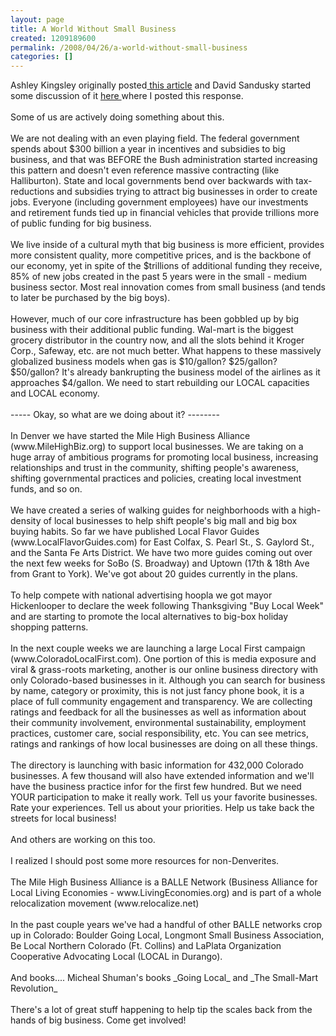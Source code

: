 ```yaml
---
layout: page
title: A World Without Small Business
created: 1209189600
permalink: /2008/04/26/a-world-without-small-business
categories: []
---
```

<p>Ashley Kingsley originally posted<a href="http://ashleyslist.blogspirit.com/archive/2006/04/05/the-world-without-small-business.html"> this article</a> and David Sandusky started some discussion of it <a href="http://www.yourbrandplan.com/forum/business-needs-opportunities/644-world-without-small-business.html">here </a>where I posted this response.<br>
<br>
Some of us are actively doing something about this.<br>
<br>
We are not dealing with an even playing field. The federal government spends about $300 billion a year in incentives and subsidies to big business, and that was BEFORE the Bush administration started increasing this pattern and doesn't even reference massive contracting (like Halliburton). State and local governments bend over backwards with tax-reductions and subsidies trying to attract big businesses in order to create jobs. Everyone (including government employees) have our investments and retirement funds tied up in financial vehicles that provide trillions more of public funding for big business.<br>
<br>
We live inside of a cultural myth that big business is more efficient, provides more consistent quality, more competitive prices, and is the backbone of our economy, yet in spite of the $trillions of additional funding they receive, 85% of new jobs created in the past 5 years were in the small - medium business sector. Most real innovation comes from small business (and tends to later be purchased by the big boys).<br>
<br>
However, much of our core infrastructure has been gobbled up by big business with their additional public funding. Wal-mart is the biggest grocery distributor in the country now, and all the slots behind it Kroger Corp., Safeway, etc. are not much better. What happens to these massively globalized business models when gas is $10/gallon? $25/gallon? $50/gallon? It's already bankrupting the business model of the airlines as it approaches $4/gallon. We need to start rebuilding our LOCAL capacities and LOCAL economy.<br>
<br>
----- Okay, so what are we doing about it? --------<br>
<br>
In Denver we have started the Mile High Business Alliance (www.MileHighBiz.org) to support local businesses. We are taking on a huge array of ambitious programs for promoting local business, increasing relationships and trust in the community, shifting people's awareness, shifting governmental practices and policies, creating local investment funds, and so on.<br>
<br>
We have created a series of walking guides for neighborhoods with a high-density of local businesses to help shift people's big mall and big box buying habits. So far we have published Local Flavor Guides (www.LocalFlavorGuides.com) for East Colfax, S. Pearl St., S. Gaylord St., and the Santa Fe Arts District. We have two more guides coming out over the next few weeks for SoBo (S. Broadway) and Uptown (17th &amp; 18th Ave from Grant to York). We've got about 20 guides currently in the plans.<br>
<br>
To help compete with national advertising hoopla we got mayor Hickenlooper to declare the week following Thanksgiving "Buy Local Week" and are starting to promote the local alternatives to big-box holiday shopping patterns.<br>
<br>
In the next couple weeks we are launching a large Local First campaign (www.ColoradoLocalFirst.com). One portion of this is media exposure and viral &amp; grass-roots marketing, another is our online business directory with only Colorado-based businesses in it. Although you can search for business by name, category or proximity, this is not just fancy phone book, it is a place of full community engagement and transparency. We are collecting ratings and feedback for all the businesses as well as information about their community involvement, environmental sustainability, employment practices, customer care, social responsibility, etc. You can see metrics, ratings and rankings of how local businesses are doing on all these things.<br>
<br>
The directory is launching with basic information for 432,000 Colorado businesses. A few thousand will also have extended information and we'll have the business practice infor for the first few hundred. But we need YOUR participation to make it really work. Tell us your favorite businesses. Rate your experiences. Tell us about your priorities. Help us take back the streets for local business!<br>
<br>
And others are working on this too.<br>
<br>
I realized I should post some more resources for non-Denverites.<br>
<br>
The Mile High Business Alliance is a BALLE Network (Business Alliance for Local Living Economies - www.LivingEconomies.org) and is part of a whole relocalization movement (www.relocalize.net)<br>
<br>
In the past couple years we've had a handful of other BALLE networks crop up in Colorado: Boulder Going Local, Longmont Small Business Association, Be Local Northern Colorado (Ft. Collins) and LaPlata Organization Cooperative Advocating Local (LOCAL in Durango).<br>
<br>
And books.... Micheal Shuman's books _Going Local_ and _The Small-Mart Revolution_<br>
<br>
There's a lot of great stuff happening to help tip the scales back from the hands of big business. Come get involved!</p>

